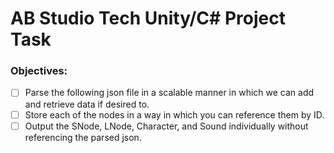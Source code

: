 # AB Studio Tech Unity/C# Project Task

### Objectives:

- [ ] Parse the following json file in a scalable manner in which we can add and retrieve data if desired to.
- [ ] Store each of the nodes in a way in which you can reference them by ID.
- [ ] Output the SNode, LNode, Character, and Sound individually without referencing the parsed json.

